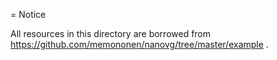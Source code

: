 = Notice

All resources in this directory are borrowed from
https://github.com/memononen/nanovg/tree/master/example .
